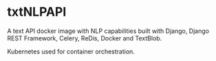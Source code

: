 # txtNLPAPI

A text API docker image with NLP capabilities built with Django, Django REST Framework, Celery, ReDis, Docker and TextBlob.

Kubernetes used for container orchestration.

